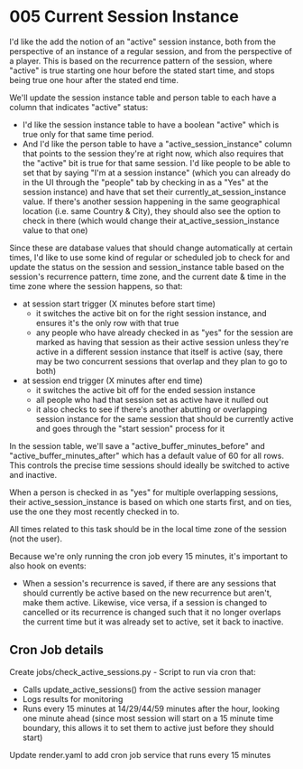 # 005 Current Session Instance

I'd like the add the notion of an "active" session instance, both from the perspective of an instance of a regular session, and from the perspective of a player. This is based on the recurrence pattern of the session, where "active" is true starting one hour before the stated start time, and stops being true one hour after the stated end time.

We'll update the session instance table and person table to each have a column that indicates "active" status:

- I'd like the session instance table to have a boolean "active" which is true only for that same time period. 
- And I'd like the person table to have a "active_session_instance" column that points to the session they're at right now, which also requires that the "active" bit is true for that same session. I'd like people to be able to set that by saying "I'm at a session instance" (which you can already do in the UI through the "people" tab by checking in as a "Yes" at the session instance) and have that set their currently_at_session_instance value. If there's another session happening in the same geographical location (i.e. same Country & City), they should also see the option to check in there (which would change their at_active_session_instance value to that one)

Since these are database values that should change automatically at certain times, I'd like to use some kind of regular or scheduled job to check for and update the status on the session and session_instance table based on the session's recurrence pattern, time zone, and the current date & time in the time zone where the session happens, so that:

- at session start trigger (X minutes before start time)
  - it switches the active bit on for the right session instance, and ensures it's the only row with that true
  - any people who have already checked in as "yes" for the session are marked as having that session as their active session unless they're active in a different session instance that itself is active (say, there may be two concurrent sessions that overlap and they plan to go to both)
- at session end trigger (X minutes after end time)
  - it switches the active bit off for the ended session instance
  - all people who had that session set as active have it nulled out
  - it also checks to see if there's another abutting or overlapping session instance for the same session that should be currently active and goes through the "start session" process for it

In the session table, we'll save a "active_buffer_minutes_before" and "active_buffer_minutes_after" which has a default value of 60 for all rows. This controls the precise time sessions should ideally be switched to active and inactive.

When a person is checked in as "yes" for multiple overlapping sessions, their active_session_instance is based on which one starts first, and on ties, use the one they most recently checked in to.

All times related to this task should be in the local time zone of the session (not the user).

Because we're only running the cron job every 15 minutes, it's important to also hook on events:

- When a session's recurrence is saved, if there are any sessions that should currently be active based on the new recurrence but aren't, make them active. Likewise, vice versa, if a session is changed to cancelled or its recurrence is changed such that it no longer overlaps the current time but it was already set to active, set it back to inactive.

## Cron Job details

Create jobs/check_active_sessions.py - Script to run via cron that:

- Calls update_active_sessions() from the active session manager
- Logs results for monitoring
- Runs every 15 minutes at 14/29/44/59 minutes after the hour, looking one minute ahead (since most session will start on a 15 minute time boundary, this allows it to set them to active just before they should start)

Update render.yaml to add cron job service that runs every 15 minutes